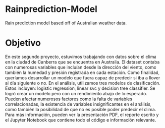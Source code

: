 # Rainprediction-Model
Rain prediction model based off of Australian weather data.

# Objetivo
En este segundo proyecto, estuvimos trabajando con datos sobre el clima en la ciudad de Canberra que se encuentra en Australia. El dataset contaba con numerosas variables que incluían desde la dirección del viento, como también la humedad y presión registrada en cada estación. Como finalidad, queríamos desarrollar un modelo que fuera capaz de predecir si iba a llover al día siguiente o no. En el análisis, utilizamos tres modelos de clasificación. Estos incluyen: logistic regression, linear svc y decision tree classifier. Se logró crear un modelo pero con un rendimiento abajo de lo esperado. Pueden afectar numerosos factores como la falta de variables correlacionadas, la existencia de variables
insignificantes en el análisis, como también la posibilidad de que no es posible poder predecir el clima. Para más información, pueden ver la presentación PDF, el reporte escrito y el Jupyter Notebook que contiene todo el código e información relevante.
